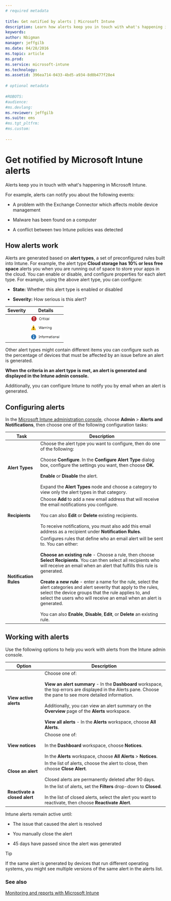 ```yaml
---
# required metadata

title: Get notified by alerts | Microsoft Intune
description: Learn how alerts keep you in touch with what's happening in Microsoft Intune.
keywords:
author: Nbigman
manager: jeffgilb
ms.date: 04/28/2016
ms.topic: article
ms.prod:
ms.service: microsoft-intune
ms.technology:
ms.assetid: 396ea714-0433-4bd5-a934-8d0b477f28e4

# optional metadata

#ROBOTS:
#audience:
#ms.devlang:
ms.reviewer: jeffgilb
ms.suite: ems
#ms.tgt_pltfrm:
#ms.custom:

---
```


# Get notified by Microsoft Intune alerts
Alerts keep you in touch with what's happening in Microsoft Intune.

For example, alerts can notify you about the following events:

-   A problem with the Exchange Connector which affects mobile device management

-   Malware has been found on a computer

-   A conflict between two Intune policies was detected


## How alerts work
Alerts are generated based on **alert types**, a set of preconfigured rules built into Intune. For example, the alert type **Cloud storage has 10% or less free space** alerts you when you are running out of space to store your apps in the cloud. You can enable or disable, and configure properties for each alert type. For example, using the above alert type, you can configure:

-   **State:** Whether this alert type is enabled or disabled

-   **Severity:** How serious is this alert?


|Severity|Details|
|--------|-------|
    |![Critical alert](../media/Critical-Alert.jpg)|Indicates a serious issue that you should investigate as soon as possible, for example, if malware has been detected on a computer.|
    |![Warning alert](../media/Warning-Alert.jpg)|Indicates an issue that isn't currently serious, but might become serious if you don't attend to it, for example, security updates are waiting to be installed.|
    |![Informational alert](../media/Informational-Alert.jpg)|Indicates information that isn't critical to your operations, for example, a new version of the Exchange Connector is available.|

Other alert types might contain different items you can configure such as the percentage of devices that must be affected by an issue before an alert is generated.

**When the criteria in an alert type is met, an alert is generated and displayed in the Intune admin console.**

Additionally, you can configure Intune to notify you by email when an alert is generated.

## Configuring alerts
In the [Microsoft Intune administration console](https://manage.microsoft.com), choose **Admin** &gt; **Alerts and Notifications**, then choose one of the following configuration tasks:

|Task|Description|
|--------|---------------|
|**Alert Types**|Choose the alert type you want to configure, then do one of the following:<br /><br />Choose **Configure**. In the **Configure Alert Type** dialog box, configure the settings you want, then choose **OK**.<br /><br />**Enable** or **Disable** the alert.<br /><br />Expand the **Alert Types** node and choose a category to view only the alert types in that category.|
|**Recipients**|Choose **Add** to add a new email address that will receive the email notifications you configure.<br /><br />You can also **Edit** or **Delete** existing recipients.<br /><br />To receive notifications, you must also add this email address as a recipient under **Notification Rules**.|
|**Notification Rules**|Configures rules that define who an email alert will be sent to. You can either:<br /><br />**Choose an existing rule** - Choose a rule, then choose **Select Recipients**. You can then select all recipients who will receive an email when an alert that fulfills this rule is generated.<br /><br />**Create a new rule** - enter a name for the rule, select the alert categories and alert severity that apply to the rules, select the device groups that the rule applies to, and select the users who will receive an email when an alert is generated.<br /><br />You can also **Enable**, **Disable**, **Edit**, or **Delete** an existing rule.|

## Working with alerts
Use the following options to help you work with alerts from the Intune admin console.

|Option|Description|
|----------|---------------|
|**View active alerts**|Choose one of:<br /><br />**View an alert summary** - In the **Dashboard** workspace, the top errors are displayed in the Alerts pane. Choose the pane to see more detailed information.<br /><br />Additionally, you can view an alert summary on the **Overview** page of the **Alerts** workspace.<br /><br />**View all alerts** - In the **Alerts** workspace, choose **All Alerts**.|
|**View notices**|Choose one of:<br /><br />In the **Dashboard** workspace, choose **Notices**.<br /><br />In the **Alerts** workspace, choose **All Alerts** &gt; **Notices**.|
|**Close an alert**|In the list of alerts, choose the alert to close, then choose **Close Alert**.<br /><br />Closed alerts are permanently deleted after 90 days.|
|**Reactivate a closed alert**|In the list of alerts, set the **Filters** drop-down to **Closed**.<br /><br />In the list of closed alerts, select the alert you want to reactivate, then choose **Reactivate Alert**.|
Intune alerts remain active until:

-   The issue that caused the alert is resolved

-   You manually close the alert

-   45 days have passed since the alert was generated

> [!TIP]
> If the same alert is generated by devices that run different operating systems, you might see multiple versions of the same alert in the alerts list.

### See also
[Monitoring and reports with Microsoft Intune](monitoring-and-reports-with-microsoft-intune.md)

